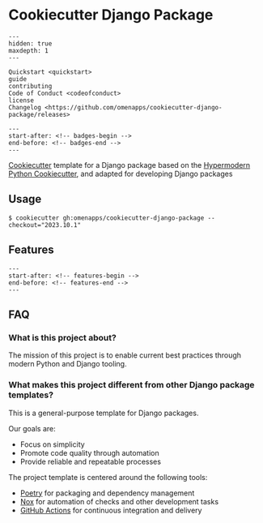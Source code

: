 # Cookiecutter Django Package

```{toctree}
---
hidden: true
maxdepth: 1
---

Quickstart <quickstart>
guide
contributing
Code of Conduct <codeofconduct>
license
Changelog <https://github.com/omenapps/cookiecutter-django-package/releases>
```

```{include} ../README.md
---
start-after: <!-- badges-begin -->
end-before: <!-- badges-end -->
---
```

[Cookiecutter] template for a Django package based on the
[Hypermodern Python Cookiecutter], and adapted for developing Django packages

## Usage

```console
$ cookiecutter gh:omenapps/cookiecutter-django-package --checkout="2023.10.1"
```

## Features

```{include} ../README.md
---
start-after: <!-- features-begin -->
end-before: <!-- features-end -->
---
```

## FAQ

### What is this project about?

The mission of this project is to enable current best practices
through modern Python and Django tooling.

### What makes this project different from other Django package templates?

This is a general-purpose template for Django packages.

Our goals are:

- Focus on simplicity
- Promote code quality through automation
- Provide reliable and repeatable processes

The project template is centered around the following tools:

- [Poetry][1] for packaging and dependency management
- [Nox][2] for automation of checks and other development tasks
- [GitHub Actions][3] for continuous integration and delivery

[1]: https://python-poetry.org/
[2]: https://nox.thea.codes/
[3]: https://github.com/features/actions
[cookiecutter]: https://github.com/audreyr/cookiecutter
[cookiecutter django package]: https://github.com/omenapps/cookiecutter-django-package
[hypermodern python cookiecutter]: https://github.com/cjolowicz/cookiecutter-hypermodern-python
